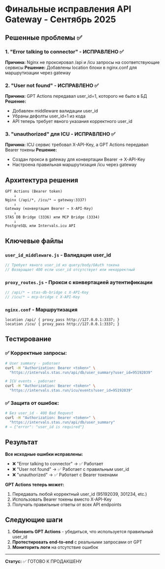 # Финальные исправления API Gateway - Сентябрь 2025

## Решенные проблемы ✅

### 1. **"Error talking to connector"** - ИСПРАВЛЕНО ✅
**Причина:** Nginx не проксировал /api и /icu запросы на соответствующие сервисы
**Решение:** Добавлены location блоки в nginx.conf для маршрутизации через gateway

### 2. **"User not found"** - ИСПРАВЛЕНО ✅  
**Причина:** GPT Actions передавал user_id=1, которого не было в БД
**Решение:** 
- Добавлен middleware валидации user_id
- Убраны дефолты user_id=1 из кода
- API теперь требует явного указания корректного user_id

### 3. **"unauthorized" для ICU** - ИСПРАВЛЕНО ✅
**Причина:** ICU сервис требовал X-API-Key, а GPT Actions передавал Bearer токены
**Решение:** 
- Создан прокси в gateway для конвертации Bearer → X-API-Key
- Настроена правильная маршрутизация /icu через gateway

## Архитектура решения

```
GPT Actions (Bearer token) 
    ↓
Nginx (/api/*, /icu/* → gateway:3337)
    ↓  
Gateway (конвертация Bearer → X-API-Key)
    ↓
STAS DB Bridge (3336) или MCP Bridge (3334)
    ↓
PostgreSQL или Intervals.icu API
```

## Ключевые файлы

### `user_id_middleware.js` - Валидация user_id
```javascript
// Требует явного user_id из query/body/OAuth токена
// Возвращает 400 если user_id отсутствует или некорректный
```

### `proxy_routes.js` - Прокси с конвертацией аутентификации  
```javascript
// /api/* → stas-db-bridge с X-API-Key
// /icu/* → mcp-bridge с X-API-Key  
```

### `nginx.conf` - Маршрутизация
```nginx
location /api/ { proxy_pass http://127.0.0.1:3337; }
location /icu/ { proxy_pass http://127.0.0.1:3337; }
```

## Тестирование

### ✅ Корректные запросы:
```bash
# User summary - работает
curl -H "Authorization: Bearer <token>" \
  "https://intervals.stas.run/api/db/user_summary?user_id=95192039"

# ICU events - работает  
curl -H "Authorization: Bearer <token>" \
  "https://intervals.stas.run/icu/events?user_id=95192039"
```

### ✅ Защита от ошибок:
```bash
# Без user_id - 400 Bad Request
curl -H "Authorization: Bearer <token>" \
  "https://intervals.stas.run/api/db/user_summary"
# → {"error": "user_id is required"}
```

## Результат

**Все исходные ошибки исправлены:**
- ❌ "Error talking to connector" → ✅ Работает
- ❌ "User not found" → ✅ Работает с правильным user_id  
- ❌ "unauthorized" → ✅ Работает с Bearer токенами

**GPT Actions теперь может:**
1. Передавать любой корректный user_id (95192039, 301234, etc.)
2. Использовать Bearer токены вместо X-API-Key
3. Получать правильные ответы от всех API endpoints

## Следующие шаги

1. **Обновить GPT Actions** - убедиться, что используется правильный user_id
2. **Протестировать end-to-end** с реальными запросами от GPT
3. **Мониторить логи** на отсутствие ошибок

---
**Статус:** ✅ ГОТОВО К ПРОДАКШЕНУ
